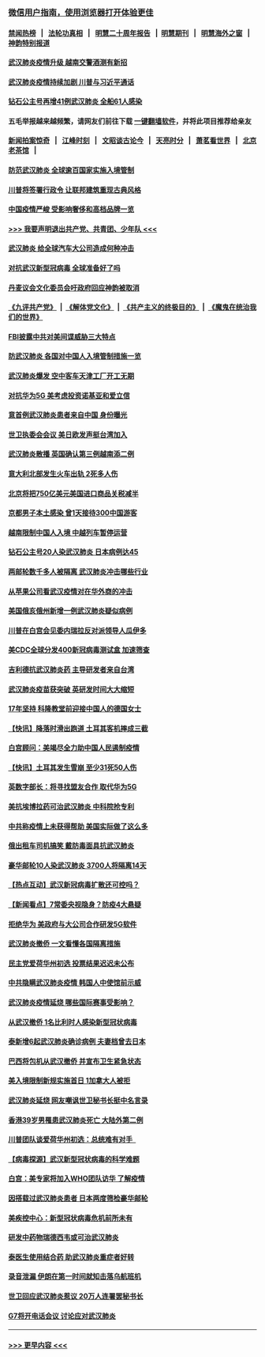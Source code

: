 ### [微信用户指南，使用浏览器打开体验更佳](https://github.com/gfw-breaker/banned-news1/blob/master/indexes/wechat-guide.md?t=0)
#### [禁闻热榜](热点新闻.md?t=0)  &nbsp;&nbsp;|&nbsp;&nbsp; [法轮功真相](https://github.com/gfw-breaker/truth/blob/master/README.md?t=0) &nbsp;&nbsp;|&nbsp;&nbsp; [明慧二十周年报告](https://github.com/gfw-breaker/mh-reports/blob/master/README.md?t=0) &nbsp;&nbsp;|&nbsp;&nbsp;[明慧期刊](https://github.com/gfw-breaker/mh-qikan) &nbsp;&nbsp;|&nbsp;&nbsp; [明慧海外之窗](https://github.com/gfw-breaker/mh-news/blob/master/README.md?t=0) &nbsp;&nbsp;|&nbsp;&nbsp; [神韵特别报道](https://github.com/gfw-breaker/mh-news/blob/master/shenyun.md?t=0)
#### [武汉肺炎疫情升级 越南交警酒测有新招](../pages/nsc418/n11851632.md?t=02072355) 
#### [武汉肺炎疫情持续加剧 川普与习近平通话](../pages/nsc418/n11851613.md?t=02072355) 
#### [钻石公主号再增41例武汉肺炎 全船61人感染](../pages/nsc418/n11850401.md?t=02072355) 
#### 五毛举报越来越频繁，请网友们前往下载 [一键翻墙软件](https://github.com/gfw-breaker/ssr-accounts)，并将此项目推荐给亲友
#### [新闻拍案惊奇](https://github.com/gfw-breaker/banned-news1/blob/master/pages/link4.md) &nbsp;&nbsp;|&nbsp;&nbsp; [江峰时刻](https://github.com/gfw-breaker/banned-news1/blob/master/pages/link4.md) &nbsp;&nbsp;|&nbsp;&nbsp; [文昭谈古论今](https://github.com/gfw-breaker/banned-news1/blob/master/pages/link4.md) &nbsp;&nbsp;|&nbsp;&nbsp; [天亮时分](https://github.com/gfw-breaker/banned-news1/blob/master/pages/link4.md) &nbsp;&nbsp;|&nbsp;&nbsp; [萧茗看世界](https://github.com/gfw-breaker/banned-news1/blob/master/pages/link4.md) &nbsp;&nbsp;|&nbsp;&nbsp; [北京老茶馆](https://github.com/gfw-breaker/banned-news1/blob/master/pages/link4.md) &nbsp;&nbsp;|&nbsp;&nbsp; 
#### [防范武汉肺炎 全球逾百国家实施入境管制](../pages/nsc418/n11850557.md?t=02072355) 
#### [川普将签署行政令 让联邦建筑重现古典风格](../pages/nsc418/n11850654.md?t=02072355) 
#### [中国疫情严峻 受影响奢侈和高档品牌一览](../pages/nsc418/n11850319.md?t=02072355) 
#### [>>> 我要声明退出共产党、共青团、少年队 <<<](https://github.com/begood0513/goodnews/blob/master/quit/letter.md) 
#### [武汉肺炎 给全球汽车大公司造成何种冲击](../pages/nsc418/n11850056.md?t=02072355) 
#### [对抗武汉新型冠病毒 全球准备好了吗](../pages/nsc418/n11850142.md?t=02072355) 
#### [丹麦议会文化委员会吁政府回应神韵被取消](../pages/nsc418/n11849312.md?t=02072355) 
#### [《九评共产党》](https://github.com/begood0513/9ping.md/blob/master/README.md) &nbsp;|&nbsp; [《解体党文化》](../../../../jtdwh.md/blob/master/README.md)  &nbsp;|&nbsp; [《共产主义的终极目的》](../../../../gczydzjmd.md/blob/master/README.md) &nbsp;|&nbsp; [《魔鬼在统治我们的世界》](../../../../mgztzwmdsj.md/blob/master/README.md) 
#### [FBI披露中共对美间谍威胁三大特点](../pages/nsc418/n11849700.md?t=02072355) 
#### [防武汉肺炎 各国对中国人入境管制措施一览](../pages/nsc418/n11838726.md?t=02072355) 
#### [武汉肺炎爆发 空中客车天津工厂开工无期](../pages/nsc418/n11849634.md?t=02072355) 
#### [对抗华为5G 美考虑投资诺基亚和爱立信](../pages/nsc418/n11849510.md?t=02072355) 
#### [意首例武汉肺炎患者来自中国 身份曝光](../pages/nsc418/n11849454.md?t=02072355) 
#### [世卫执委会会议 美日欧发声挺台湾加入](../pages/nsc418/n11849433.md?t=02072355) 
#### [武汉肺炎散播 英国确认第三例越南添二例](../pages/nsc418/n11849439.md?t=02072355) 
#### [意大利北部发生火车出轨 2死多人伤](../pages/nsc418/n11848999.md?t=02072355) 
#### [北京将把750亿美元美国进口商品关税减半](../pages/nsc418/n11848896.md?t=02072355) 
#### [京都男子本土感染 曾1天接待300中国游客](../pages/nsc418/n11848641.md?t=02072355) 
#### [越南限制中国人入境 中越列车暂停运营](../pages/nsc418/n11847844.md?t=02072355) 
#### [钻石公主号20人染武汉肺炎 日本病例达45](../pages/nsc418/n11847823.md?t=02072355) 
#### [两邮轮数千多人被隔离 武汉肺炎冲击哪些行业](../pages/nsc418/n11847456.md?t=02072355) 
#### [从苹果公司看武汉疫情对在华外商的冲击](../pages/nsc418/n11847586.md?t=02072355) 
#### [美国俄亥俄州新增一例武汉肺炎疑似病例](../pages/nsc418/n11847714.md?t=02072355) 
#### [川普在白宫会见委内瑞拉反对派领导人瓜伊多](../pages/nsc418/n11847391.md?t=02072355) 
#### [美CDC全球分发400新冠病毒测试盒 加速筛查](../pages/nsc418/n11847260.md?t=02072355) 
#### [吉利德抗武汉肺炎药 主导研发者来自台湾](../pages/nsc418/n11847064.md?t=02072355) 
#### [武汉肺炎疫苗获突破 英研发时间大大缩短](../pages/nsc418/n11846915.md?t=02072355) 
#### [17年坚持 科隆教堂前迎接中国人的德国女士](../pages/nsc418/n11846781.md?t=02072355) 
#### [【快讯】降落时滑出跑道 土耳其客机摔成三截](../pages/nsc418/n11847021.md?t=02072355) 
#### [白宫顾问：美竭尽全力助中国人民遏制疫情](../pages/nsc418/n11846756.md?t=02072355) 
#### [【快讯】土耳其发生雪崩 至少31死50人伤](../pages/nsc418/n11846680.md?t=02072355) 
#### [英数字部长：将寻找盟友合作 取代华为5G](../pages/nsc418/n11846485.md?t=02072355) 
#### [美抗埃博拉药可治武汉肺炎 中科院抢专利](../pages/nsc418/n11846409.md?t=02072355) 
#### [中共称疫情上未获得帮助 美国实际做了这么多](../pages/nsc418/n11846008.md?t=02072355) 
#### [俄出租车司机搞笑 戴防毒面具抗武汉肺炎](../pages/nsc418/n11845703.md?t=02072355) 
#### [豪华邮轮10人染武汉肺炎 3700人将隔离14天](../pages/nsc418/n11845543.md?t=02072355) 
#### [【热点互动】武汉新冠病毒扩散还可控吗？](../pages/nsc418/n11844750.md?t=02072355) 
#### [【新闻看点】7常委央视隐身？防疫4大悬疑](../pages/nsc418/n11844611.md?t=02072355) 
#### [拒绝华为 美政府与大公司合作研发5G软件](../pages/nsc418/n11844625.md?t=02072355) 
#### [武汉肺炎撤侨 一文看懂各国隔离措施](../pages/nsc418/n11844216.md?t=02072355) 
#### [民主党爱荷华州初选 投票结果迟迟未公布](../pages/nsc418/n11844207.md?t=02072355) 
#### [中共隐瞒武汉肺炎疫情 韩国人中使馆前示威](../pages/nsc418/n11844084.md?t=02072355) 
#### [武汉肺炎疫情延烧 哪些国际赛事受影响？](../pages/nsc418/n11843958.md?t=02072355) 
#### [从武汉撤侨 1名比利时人感染新型冠状病毒](../pages/nsc418/n11843977.md?t=02072355) 
#### [泰新增6起武汉肺炎确诊病例 夫妻档曾去日本](../pages/nsc418/n11843900.md?t=02072355) 
#### [巴西将包机从武汉撤侨 并宣布卫生紧急状态](../pages/nsc418/n11843418.md?t=02072355) 
#### [美入境限制新规实施首日 1加拿大人被拒](../pages/nsc418/n11843058.md?t=02072355) 
#### [武汉肺炎延烧 网友嘲讽世卫秘书长挺中名言录](../pages/nsc418/n11843056.md?t=02072355) 
#### [香港39岁男罹患武汉肺炎死亡 大陆外第二例](../pages/nsc418/n11843026.md?t=02072355) 
#### [川普团队谈爱荷华州初选：总统难有对手  ](../pages/nsc418/n11842867.md?t=02072355) 
#### [【病毒探源】武汉新型冠状病毒的科学难题](../pages/nsc418/n11842176.md?t=02072355) 
#### [白宫：美专家将加入WHO团队访华 了解疫情](../pages/nsc418/n11842198.md?t=02072355) 
#### [因搭载过武汉肺炎患者 日本两度筛检豪华邮轮](../pages/nsc418/n11842447.md?t=02072355) 
#### [美疾控中心：新型冠状病毒危机前所未有](../pages/nsc418/n11842406.md?t=02072355) 
#### [研发中药物瑞德西韦或可治武汉肺炎](../pages/nsc418/n11842100.md?t=02072355) 
#### [泰医生使用结合药 助武汉肺炎重症者好转](../pages/nsc418/n11842096.md?t=02072355) 
#### [录音泄漏 伊朗在第一时间就知击落乌航班机](../pages/nsc418/n11842002.md?t=02072355) 
#### [世卫回应武汉肺炎惹议 20万人连署罢秘书长](../pages/nsc418/n11841664.md?t=02072355) 
#### [G7将开电话会议 讨论应对武汉肺炎](../pages/nsc418/n11841658.md?t=02072355) 

----
#### [ >>> 更早内容 <<< ](../indexes/nsc418-earlier.md)
